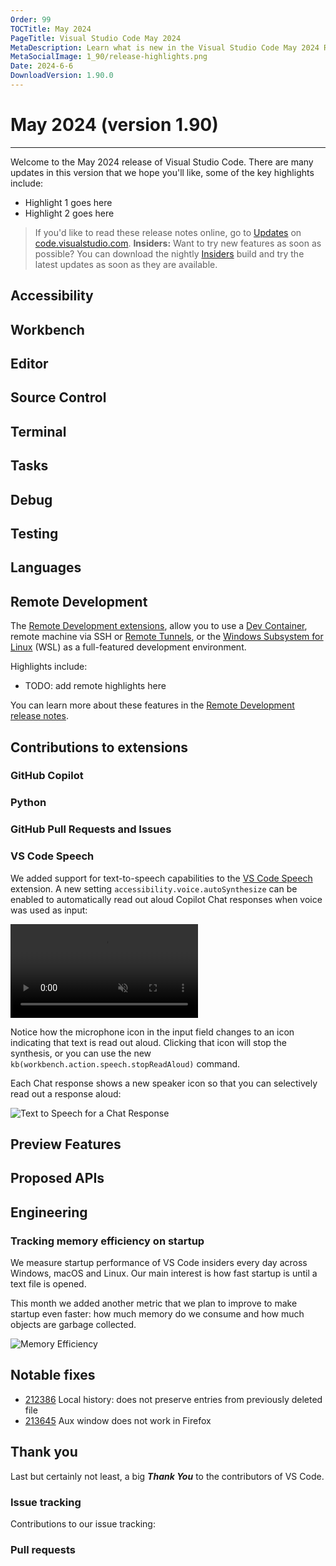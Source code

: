 ```yaml
---
Order: 99
TOCTitle: May 2024
PageTitle: Visual Studio Code May 2024
MetaDescription: Learn what is new in the Visual Studio Code May 2024 Release (1.90)
MetaSocialImage: 1_90/release-highlights.png
Date: 2024-6-6
DownloadVersion: 1.90.0
---
```

# May 2024 (version 1.90)

<!-- DOWNLOAD_LINKS_PLACEHOLDER -->

---

Welcome to the May 2024 release of Visual Studio Code. There are many updates in this version that we hope you'll like, some of the key highlights include:

* Highlight 1 goes here
* Highlight 2 goes here

>If you'd like to read these release notes online, go to [Updates](https://code.visualstudio.com/updates) on [code.visualstudio.com](https://code.visualstudio.com).
**Insiders:** Want to try new features as soon as possible? You can download the nightly [Insiders](https://code.visualstudio.com/insiders) build and try the latest updates as soon as they are available.

## Accessibility


## Workbench


## Editor


## Source Control


## Terminal


## Tasks


## Debug


## Testing


## Languages


## Remote Development

The [Remote Development extensions](https://marketplace.visualstudio.com/items?itemName=ms-vscode-remote.vscode-remote-extensionpack), allow you to use a [Dev Container](https://code.visualstudio.com/docs/devcontainers/containers), remote machine via SSH or [Remote Tunnels](https://code.visualstudio.com/docs/remote/tunnels), or the [Windows Subsystem for Linux](https://learn.microsoft.com/windows/wsl) (WSL) as a full-featured development environment.

Highlights include:

- TODO: add remote highlights here

You can learn more about these features in the [Remote Development release notes](https://github.com/microsoft/vscode-docs/blob/main/remote-release-notes/v1_90.md).

## Contributions to extensions

### GitHub Copilot

### Python

### GitHub Pull Requests and Issues

### VS Code Speech

We added support for text-to-speech capabilities to the [VS Code Speech](https://marketplace.visualstudio.com/items?itemName=ms-vscode.vscode-speech) extension. A new setting <code codesetting="accessibility.voice.autoSynthesize">accessibility.voice.autoSynthesize</code> can be enabled to automatically read out aloud Copilot Chat responses when voice was used as input:

<video src="images/1_90/text-to-speech.mp4" title="Text to Speech in Copilot Chat" autoplay loop controls muted></video>

Notice how the microphone icon in the input field changes to an icon indicating that text is read out aloud. Clicking that icon will stop the synthesis, or you can use the new `kb(workbench.action.speech.stopReadAloud)` command.

Each Chat response shows a new speaker icon so that you can selectively read out a response aloud:

![Text to Speech for a Chat Response](images/1_90/text-to-speech.png)

## Preview Features


## Proposed APIs


## Engineering

### Tracking memory efficiency on startup

We measure startup performance of VS Code insiders every day across Windows, macOS and Linux. Our main interest is how fast startup is until a text file is opened.

This month we added another metric that we plan to improve to make startup even faster: how much memory do we consume and how much objects are garbage collected.

![Memory Efficiency](images/1_90/memory-perf.png)


## Notable fixes

* [212386](https://github.com/microsoft/vscode/issues/212386) Local history: does not preserve entries from previously deleted file
* [213645](https://github.com/microsoft/vscode/issues/213645) Aux window does not work in Firefox

## Thank you

Last but certainly not least, a big _**Thank You**_ to the contributors of VS Code.

### Issue tracking

Contributions to our issue tracking:


### Pull requests


<a id="scroll-to-top" role="button" title="Scroll to top" aria-label="scroll to top" href="#"><span class="icon"></span></a>
<link rel="stylesheet" type="text/css" href="css/inproduct_releasenotes.css"/>
